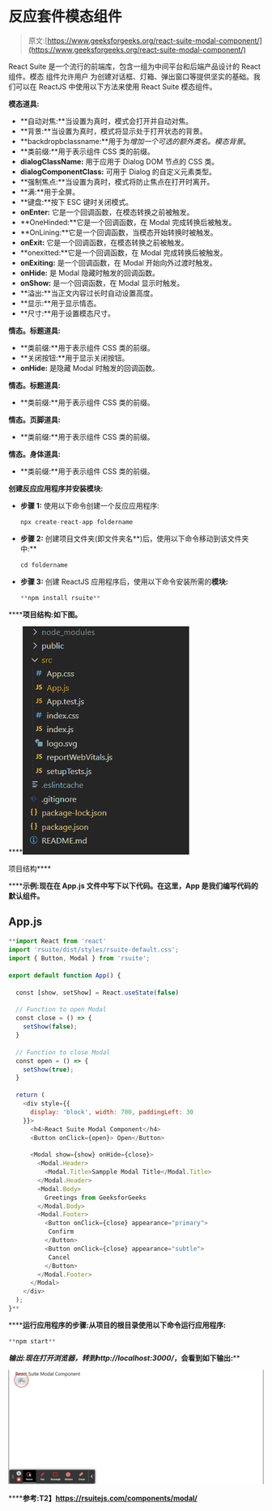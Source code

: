 # 反应套件模态组件

> 原文:[https://www.geeksforgeeks.org/react-suite-modal-component/](https://www.geeksforgeeks.org/react-suite-modal-component/)

React Suite 是一个流行的前端库，包含一组为中间平台和后端产品设计的 React 组件。模态  组件允许用户 为创建对话框、灯箱、弹出窗口等提供坚实的基础。我们可以在 ReactJS 中使用以下方法来使用 React Suite 模态组件。

**模态道具:**

*   **自动对焦:**当设置为真时，模式会打开并自动对焦。
*   **背景:**当设置为真时，模式将显示处于打开状态的背景。
*   **backdropbclassname:**用于为*增加一个可选的额外类名。模态背景*。
*   **类前缀:**用于表示组件 CSS 类的前缀。
*   **dialogClassName:** 用于应用于 Dialog DOM 节点的 CSS 类。
*   **dialogComponentClass:** 可用于 Dialog 的自定义元素类型。
*   **强制焦点:**当设置为真时，模式将防止焦点在打开时离开。
*   **满:**用于全屏。
*   **键盘:**按下 ESC 键时关闭模式。
*   **onEnter:** 它是一个回调函数，在模态转换之前被触发。
*   **OneHinded:**它是一个回调函数，在 Modal 完成转换后被触发。
*   **OnLining:**它是一个回调函数，当模态开始转换时被触发。
*   **onExit:** 它是一个回调函数，在模态转换之前被触发。
*   **onexitted:**它是一个回调函数，在 Modal 完成转换后被触发。
*   **onExiting:** 是一个回调函数，在 Modal 开始向外过渡时触发。
*   **onHide:** 是 Modal 隐藏时触发的回调函数。
*   **onShow:** 是一个回调函数，在 Modal 显示时触发。
*   **溢出:**当正文内容过长时自动设置高度。
*   **显示:**用于显示情态。
*   **尺寸:**用于设置模态尺寸。

**情态。标题道具:**

*   **类前缀:**用于表示组件 CSS 类的前缀。
*   **关闭按钮:**用于显示关闭按钮。
*   **onHide:** 是隐藏 Modal 时触发的回调函数。

**情态。标题道具:**

*   **类前缀:**用于表示组件 CSS 类的前缀。

**情态。页脚道具:**

*   **类前缀:**用于表示组件 CSS 类的前缀。

**情态。身体道具:**

*   **类前缀:**用于表示组件 CSS 类的前缀。

**创建反应应用程序并安装模块:**

*   **步骤 1:** 使用以下命令创建一个反应应用程序:

    ```jsx
    npx create-react-app foldername
    ```

*   **步骤 2:** 创建项目文件夹(即文件夹名**)后，使用以下命令移动到该文件夹中:**

    ```jsx
    cd foldername
    ```

*   **步骤 3:** 创建 ReactJS 应用程序后，使用以下命令安装所需的****模块:****

    ```jsx
    **npm install rsuite**
    ```

******项目结构:**如下图。****

****![](img/f04ae0d8b722a9fff0bd9bd138b29c23.png)

项目结构**** 

******示例:**现在在 **App.js** 文件中写下以下代码。在这里，App 是我们编写代码的默认组件。****

## ****App.js****

```jsx
**import React from 'react'
import 'rsuite/dist/styles/rsuite-default.css';
import { Button, Modal } from 'rsuite';

export default function App() {

  const [show, setShow] = React.useState(false)

  // Function to open Modal
  const close = () => {
    setShow(false);
  }

  // Function to close Modal
  const open = () => {
    setShow(true);
  }

  return (
    <div style={{
      display: 'block', width: 700, paddingLeft: 30
    }}>
      <h4>React Suite Modal Component</h4>
      <Button onClick={open}> Open</Button>

      <Modal show={show} onHide={close}>
        <Modal.Header>
          <Modal.Title>Sampple Modal Title</Modal.Title>
        </Modal.Header>
        <Modal.Body>
          Greetings from GeeksforGeeks
        </Modal.Body>
        <Modal.Footer>
          <Button onClick={close} appearance="primary">
           Confirm
          </Button>
          <Button onClick={close} appearance="subtle">
           Cancel
          </Button>
        </Modal.Footer>
      </Modal>
    </div>
  );
}**
```

******运行应用程序的步骤:**从项目的根目录使用以下命令运行应用程序:****

```jsx
**npm start**
```

******输出:**现在打开浏览器，转到***http://localhost:3000/***，会看到如下输出:****

****![](img/4dffa6cd28c6e7daaf4db590b086e26c.png)****

******参考:**T2】https://rsuitejs.com/components/modal/****